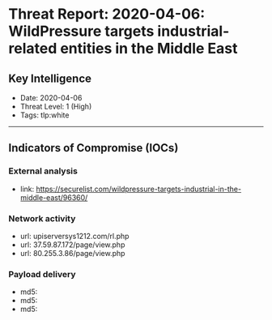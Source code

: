 # Threat Report: 2020-04-06: WildPressure targets industrial-related entities in the Middle East


## Key Intelligence
* Date: 2020-04-06
* Threat Level: 1 (High)
* Tags: tlp:white

---

## Indicators of Compromise (IOCs)
### External analysis
* link: https://securelist.com/wildpressure-targets-industrial-in-the-middle-east/96360/

### Network activity
* url: upiserversys1212.com/rl.php
* url: 37.59.87.172/page/view.php
* url: 80.255.3.86/page/view.php

### Payload delivery
* md5: <md5>
* md5: <md5>
* md5: <md5>
